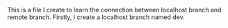 This is a file I create to learn the connection between localhost branch and remote branch.
Firstly, I create a localhost branch named dev.

